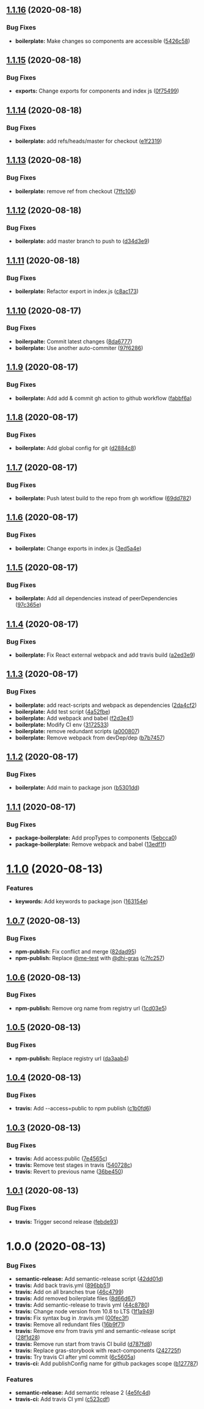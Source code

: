 ## [1.1.16](https://github.com/DHI-GRAS/react-components/compare/v1.1.15...v1.1.16) (2020-08-18)


### Bug Fixes

* **boilerplate:** Make changes so components are accessible ([5426c58](https://github.com/DHI-GRAS/react-components/commit/5426c589871e252466c28697583ba1940c67b0d0))

## [1.1.15](https://github.com/DHI-GRAS/react-components/compare/v1.1.14...v1.1.15) (2020-08-18)


### Bug Fixes

* **exports:** Change exports for components and index js ([0f75499](https://github.com/DHI-GRAS/react-components/commit/0f754996b7ad509c3fc162f56cec9aee5972486a))

## [1.1.14](https://github.com/DHI-GRAS/react-components/compare/v1.1.13...v1.1.14) (2020-08-18)


### Bug Fixes

* **boilerplate:** add refs/heads/master for checkout ([e1f2319](https://github.com/DHI-GRAS/react-components/commit/e1f23198ea3b7ed7a75913cc85f53e39d2918974))

## [1.1.13](https://github.com/DHI-GRAS/react-components/compare/v1.1.12...v1.1.13) (2020-08-18)


### Bug Fixes

* **boilerplate:** remove ref from checkout ([7ffc106](https://github.com/DHI-GRAS/react-components/commit/7ffc1061c5a457e07af21613e55096e2d5f64d29))

## [1.1.12](https://github.com/DHI-GRAS/react-components/compare/v1.1.11...v1.1.12) (2020-08-18)


### Bug Fixes

* **boilerplate:** add master branch to push to ([d34d3e9](https://github.com/DHI-GRAS/react-components/commit/d34d3e967cc0c5c9fc9410e63ecf7711abae97ef))

## [1.1.11](https://github.com/DHI-GRAS/react-components/compare/v1.1.10...v1.1.11) (2020-08-18)


### Bug Fixes

* **boilerplate:** Refactor export in index.js ([c8ac173](https://github.com/DHI-GRAS/react-components/commit/c8ac173a75cf05afaba28f62bb265a507ae30e32))

## [1.1.10](https://github.com/DHI-GRAS/react-components/compare/v1.1.9...v1.1.10) (2020-08-17)


### Bug Fixes

* **boilerpalte:** Commit latest changes ([8da6777](https://github.com/DHI-GRAS/react-components/commit/8da6777846c8bd53f02af314faa0487845e9909e))
* **boilerplate:** Use another auto-commiter ([97f6286](https://github.com/DHI-GRAS/react-components/commit/97f6286cf2e5161d99ecd4f7dc4d6501d37d8a64))

## [1.1.9](https://github.com/DHI-GRAS/react-components/compare/v1.1.8...v1.1.9) (2020-08-17)


### Bug Fixes

* **boilerplate:** Add add & commit gh action to github workflow ([fabbf6a](https://github.com/DHI-GRAS/react-components/commit/fabbf6a7de3d21641002baa77ea41a25ada2491b))

## [1.1.8](https://github.com/DHI-GRAS/react-components/compare/v1.1.7...v1.1.8) (2020-08-17)


### Bug Fixes

* **boilerplate:** Add global config for git ([d2884c8](https://github.com/DHI-GRAS/react-components/commit/d2884c8cfc10125c15711c143dfce7332a70397a))

## [1.1.7](https://github.com/DHI-GRAS/react-components/compare/v1.1.6...v1.1.7) (2020-08-17)


### Bug Fixes

* **boilerplate:** Push latest build to the repo from gh workflow ([69dd782](https://github.com/DHI-GRAS/react-components/commit/69dd782b77466d175932045b327a0bc859f03405))

## [1.1.6](https://github.com/DHI-GRAS/react-components/compare/v1.1.5...v1.1.6) (2020-08-17)


### Bug Fixes

* **boilerplate:** Change exports in index.js ([3ed5a4e](https://github.com/DHI-GRAS/react-components/commit/3ed5a4e55c655f712a1504797c8c0e4be2289f34))

## [1.1.5](https://github.com/DHI-GRAS/react-components/compare/v1.1.4...v1.1.5) (2020-08-17)


### Bug Fixes

* **boilerplate:** Add all dependencies instead of peerDependencies ([97c365e](https://github.com/DHI-GRAS/react-components/commit/97c365efb70f149b9c894a31de369607a21b5774))

## [1.1.4](https://github.com/DHI-GRAS/react-components/compare/v1.1.3...v1.1.4) (2020-08-17)


### Bug Fixes

* **boilerplate:** Fix React external webpack and add travis build ([a2ed3e9](https://github.com/DHI-GRAS/react-components/commit/a2ed3e99648ce7fd7a3efb2b7b7602a300bf0ef0))

## [1.1.3](https://github.com/DHI-GRAS/react-components/compare/v1.1.2...v1.1.3) (2020-08-17)


### Bug Fixes

* **boilerplate:** add react-scripts and webpack as dependencies ([2da4cf2](https://github.com/DHI-GRAS/react-components/commit/2da4cf2a6975dda7d383aec17abf245ac5289597))
* **boilerplate:** Add test script ([4a52fbe](https://github.com/DHI-GRAS/react-components/commit/4a52fbeaff6500ab4f7a8b0384022c20c28fe96d))
* **boilerplate:** Add webpack and babel ([f2d3e41](https://github.com/DHI-GRAS/react-components/commit/f2d3e41d28aa861223c203b7e2093fa59318ca5a))
* **boilerplate:** Modify CI env ([3172533](https://github.com/DHI-GRAS/react-components/commit/3172533eccf6309b5ba5056eac7b05a42109a62e))
* **boilerplate:** remove redundant scripts ([a000807](https://github.com/DHI-GRAS/react-components/commit/a0008075d63f621f6e495aea34d8df414b4ea2de))
* **boilerplate:** Remove webpack from devDep/dep ([b7b7457](https://github.com/DHI-GRAS/react-components/commit/b7b7457ad4f98697a975d985b7078acdb9ca14a6))

## [1.1.2](https://github.com/DHI-GRAS/react-components/compare/v1.1.1...v1.1.2) (2020-08-17)


### Bug Fixes

* **boilerplate:** Add main to package json ([b5301dd](https://github.com/DHI-GRAS/react-components/commit/b5301ddf1b1afadcccd110c6b9d453fa9dd6c6d2))

## [1.1.1](https://github.com/DHI-GRAS/react-components/compare/v1.1.0...v1.1.1) (2020-08-17)


### Bug Fixes

* **package-boilerplate:** Add propTypes to components ([5ebcca0](https://github.com/DHI-GRAS/react-components/commit/5ebcca0ff78b29415a3db9528e7b1d5bbb5d95ce))
* **package-boilerplate:** Remove webpack and babel ([13edf1f](https://github.com/DHI-GRAS/react-components/commit/13edf1f222aed821e1dfec767bbe515c708b9380))

# [1.1.0](https://github.com/DHI-GRAS/react-components/compare/v1.0.7...v1.1.0) (2020-08-13)


### Features

* **keywords:** Add keywords to package json ([163154e](https://github.com/DHI-GRAS/react-components/commit/163154eba038d1bcb2e1ddefb074bed3f3d4bdb2))

## [1.0.7](https://github.com/DHI-GRAS/react-components/compare/v1.0.6...v1.0.7) (2020-08-13)


### Bug Fixes

* **npm-publish:** Fix conflict and merge ([82dad95](https://github.com/DHI-GRAS/react-components/commit/82dad952f90a96596da4086361f25288393cf367))
* **npm-publish:** Replace [@me-test](https://github.com/me-test) with [@dhi-gras](https://github.com/dhi-gras) ([c7fc257](https://github.com/DHI-GRAS/react-components/commit/c7fc257b03a58afd204acc1ae4ea4c09a496759f))

## [1.0.6](https://github.com/DHI-GRAS/react-components/compare/v1.0.5...v1.0.6) (2020-08-13)


### Bug Fixes

* **npm-publish:** Remove org name from registry url ([1cd03e5](https://github.com/DHI-GRAS/react-components/commit/1cd03e5064778f5aab1802e772d6ccfda897be17))

## [1.0.5](https://github.com/DHI-GRAS/react-components/compare/v1.0.4...v1.0.5) (2020-08-13)


### Bug Fixes

* **npm-publish:** Replace registry url ([da3aab4](https://github.com/DHI-GRAS/react-components/commit/da3aab429251821a1d9da69f2807731b8e32721d))

## [1.0.4](https://github.com/DHI-GRAS/react-components/compare/v1.0.3...v1.0.4) (2020-08-13)


### Bug Fixes

* **travis:** Add --access=public to npm publish ([c1b0fd6](https://github.com/DHI-GRAS/react-components/commit/c1b0fd696a73ca521741caf6e14318315770fc0e))

## [1.0.3](https://github.com/DHI-GRAS/react-components/compare/v1.0.2...v1.0.3) (2020-08-13)


### Bug Fixes

* **travis:** Add access:public ([7e4565c](https://github.com/DHI-GRAS/react-components/commit/7e4565cfff2ffd056dac2405cbf0e45f3151c75c))
* **travis:** Remove test stages in travis ([540728c](https://github.com/DHI-GRAS/react-components/commit/540728cb7e98554ebf26ac5d44d49af77cf6ccdd))
* **travis:** Revert to previous name ([36be450](https://github.com/DHI-GRAS/react-components/commit/36be450dc9927eaac0f88228153d5e8cb57dc4d0))

## [1.0.1](https://github.com/DHI-GRAS/react-components/compare/v1.0.0...v1.0.1) (2020-08-13)


### Bug Fixes

* **travis:** Trigger second release ([febde93](https://github.com/DHI-GRAS/react-components/commit/febde935e7986ca3bcd9bc12f1f3c297db54b313))

# 1.0.0 (2020-08-13)


### Bug Fixes

* **semantic-release:** Add semantic-release script ([42dd01d](https://github.com/DHI-GRAS/react-components/commit/42dd01de5cd98c8628326211bb73ea035a2c87f9))
* **travis:** Add back travis.yml ([896bb51](https://github.com/DHI-GRAS/react-components/commit/896bb51e44c7717510f0a930069dc8da5eee50bd))
* **travis:** Add on all branches true ([46c4799](https://github.com/DHI-GRAS/react-components/commit/46c479979dad0d50fa2e520c63c5acc04ed15f19))
* **travis:** Add removed boilerplate files ([8d66d67](https://github.com/DHI-GRAS/react-components/commit/8d66d679cd5febef1c85fa55860a45d1321722f9))
* **travis:** Add semantic-release to travis yml ([44c8780](https://github.com/DHI-GRAS/react-components/commit/44c8780f024a08a47569b64dfd704fa2ebc5a7ce))
* **travis:** Change node version from 10.8 to LTS ([1f1a949](https://github.com/DHI-GRAS/react-components/commit/1f1a949cc04195ea526a021e1cc196b84ded66a4))
* **travis:** Fix syntax bug in .travis.yml ([00fec3f](https://github.com/DHI-GRAS/react-components/commit/00fec3f8538e4cdd9af1a318bb32bfd1b3ee6920))
* **travis:** Remove all redundant files ([16b9f71](https://github.com/DHI-GRAS/react-components/commit/16b9f71f0e53a648f2bf7b9d1a867b16dadafd86))
* **travis:** Remove env from travis yml and semantic-release script ([28f1d28](https://github.com/DHI-GRAS/react-components/commit/28f1d2894a92904b6123eb401ccfc3b7eb6ff448))
* **travis:** Remove run start from travis CI build ([d787fd8](https://github.com/DHI-GRAS/react-components/commit/d787fd89eea1e3120f60369fa5d1334450d880bd))
* **travis:** Replace gras-storybook with react-components ([242725f](https://github.com/DHI-GRAS/react-components/commit/242725f87b5b8fdd0ece0b4aeb068b40ff3c4f2b))
* **travis:** Try travis CI after yml commit ([6c5605a](https://github.com/DHI-GRAS/react-components/commit/6c5605a2d4622c4e5bd1f94bd23d52c619055bce))
* **travis-ci:** Add publishConfig name for github packages scope ([b127787](https://github.com/DHI-GRAS/react-components/commit/b127787aded364b12b67cee2de8cc8c93bbeb301))


### Features

* **semantic-release:** Add semantic release 2 ([4e5fc4d](https://github.com/DHI-GRAS/react-components/commit/4e5fc4d040427101c43940757ffeaa0f1ed72d2d))
* **travis-ci:** Add travis CI yml ([c523cdf](https://github.com/DHI-GRAS/react-components/commit/c523cdf3f925ec61b219331c1766d7b2e0440ee5))
